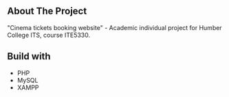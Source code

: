 ## About The Project
"Cinema tickets booking website" - Academic individual project for Humber College ITS, course ITE5330.

## Build with
* PHP
* MySQL 
* XAMPP
